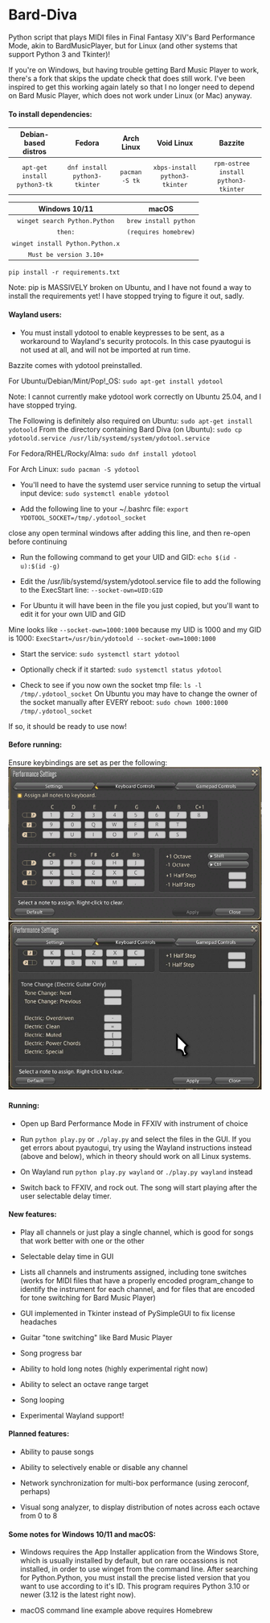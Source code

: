 # Bard-Diva

Python script that plays MIDI files in Final Fantasy XIV's Bard Performance Mode, akin to BardMusicPlayer, but for Linux (and other systems that support Python 3 and Tkinter)!

If you're on Windows, but having trouble getting Bard Music Player to work, there's a fork that skips the update check that does still work. I've been inspired to get this working
again lately so that I no longer need to depend on Bard Music Player, which does not work under Linux (or Mac) anyway.

#### To install dependencies:

| Debian-based distros         | Fedora                        | Arch Linux     | Void Linux                     | Bazzite                              |
|:----------------------------:|:-----------------------------:|:--------------:|:------------------------------:|:------------------------------------:|
| `apt-get install python3-tk` | `dnf install python3-tkinter` | `pacman -S tk` | `xbps-install python3-tkinter` | `rpm-ostree install python3-tkinter` |

| Windows 10/11                     | macOS                  |
|:---------------------------------:|:----------------------:|
| `winget search Python.Python`     | `brew install python`  |
| `then:`                           | `(requires homebrew)`  |
| `winget install Python.Python.x`  |
| `Must be version 3.10+`           |

`pip install -r requirements.txt`

Note: pip is MASSIVELY broken on Ubuntu, and I have not found a way to install the requirements yet! I have stopped trying to figure it out, sadly.

#### Wayland users:

- You must install ydotool to enable keypresses to be sent, as a workaround to Wayland's security protocols. In this case pyautogui is not used at all, and will not be imported at run time.

Bazzite comes with ydotool preinstalled.

For Ubuntu/Debian/Mint/Pop!_OS:
`sudo apt-get install ydotool`

Note: I cannot currently make ydotool work correctly on Ubuntu 25.04, and I have stopped trying.

The Following is definitely also required on Ubuntu:
`sudo apt-get install ydotoold`
From the directory containing Bard Diva (on Ubuntu):
`sudo cp ydotoold.service /usr/lib/systemd/system/ydotool.service`

For Fedora/RHEL/Rocky/Alma:
`sudo dnf install ydotool`

For Arch Linux:
`sudo pacman -S ydotool`

- You'll need to have the systemd user service running to setup the virtual input device:
`sudo systemctl enable ydotool`

- Add the following line to your ~/.bashrc file:
`export YDOTOOL_SOCKET=/tmp/.ydotool_socket`

close any open terminal windows after adding this line, and then re-open before continuing

- Run the following command to get your UID and GID:
`echo $(id -u):$(id -g)`

- Edit the /usr/lib/systemd/system/ydotool.service file to add the following to the ExecStart line:
`--socket-own=UID:GID`

- For Ubuntu it will have been in the file you just copied, but you'll want to edit it for your own UID and GID

Mine looks like `--socket-own=1000:1000` because my UID is 1000 and my GID is 1000:
`ExecStart=/usr/bin/ydotoold --socket-own=1000:1000`

- Start the service:
`sudo systemctl start ydotool`

- Optionally check if it started:
`sudo systemctl status ydotool`

- Check to see if you now own the socket tmp file:
`ls -l /tmp/.ydotool_socket`
On Ubuntu you may have to change the owner of the socket manually after EVERY reboot:
`sudo chown 1000:1000 /tmp/.ydotool_socket`

If so, it should be ready to use now!

#### Before running:

Ensure keybindings are set as per the following:
![image info](./perf_settings.png)
![image info](./tone_switching.jpg)

#### Running:

- Open up Bard Performance Mode in FFXIV with instrument of choice

- Run `python play.py` or `./play.py` and select the files in the GUI. If you get errors about pyautogui, try using the Wayland instructions instead (above and below), which in theory should work on all Linux systems.

- On Wayland run `python play.py wayland` or `./play.py wayland` instead

- Switch back to FFXIV, and rock out. The song will start playing after the user selectable delay timer.

#### New features:

- Play all channels or just play a single channel, which is good for songs that work better with one or the other

- Selectable delay time in GUI

- Lists all channels and instruments assigned, including tone switches (works for MIDI files that have a properly encoded program_change to identify the instrument for each channel, and for files that are encoded for tone switching for Bard Music Player)

- GUI implemented in Tkinter instead of PySimpleGUI to fix license headaches

- Guitar "tone switching" like Bard Music Player

- Song progress bar

- Ability to hold long notes (highly experimental right now)

- Ability to select an octave range target

- Song looping

- Experimental Wayland support!

#### Planned features:

- Ability to pause songs

- Ability to selectively enable or disable any channel

- Network synchronization for multi-box performance (using zeroconf, perhaps)

- Visual song analyzer, to display distribution of notes across each octave from 0 to 8

#### Some notes for Windows 10/11 and macOS:

- Windows requires the App Installer application from the Windows Store, which is usually installed by default, but on rare occassions is not installed, in order to use winget from the command line. After searching for Python.Python, you must install the precise listed version that you want to use according to it's ID. This program requires Python 3.10 or newer (3.12 is the latest right now).

- macOS command line example above requires Homebrew
